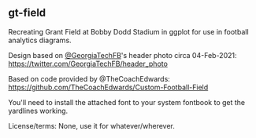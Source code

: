 gt-field
---

Recreating Grant Field at Bobby Dodd Stadium in ggplot for use in football analytics diagrams. 

Design based on [@GeorgiaTechFB](https://twitter.com/GeorgiaTechFB)'s header photo circa 04-Feb-2021: https://twitter.com/GeorgiaTechFB/header_photo

Based on code provided by @TheCoachEdwards: https://github.com/TheCoachEdwards/Custom-Football-Field

You'll need to install the attached font to your system fontbook to get the yardlines working. 

License/terms: None, use it for whatever/wherever.
